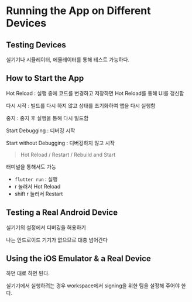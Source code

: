 # Running the App on Different Devices

## Testing Devices

실기기나 시뮬레이터, 에뮬레이터를 통해 테스트 가능하다.

## How to Start the App

Hot Reload : 실행 중에 코드를 변경하고 저장하면 Hot Reload를 통해 UI를 갱신함

다시 시작 : 빌드를 다시 하지 않고 상태를 초기화하여 앱을 다시 실행함

중지 : 중지 후 실행을 통해 다시 빌드함

Start Debugging : 디버깅 시작

Start without Debugging : 디버깅하지 않고 시작

> Hot Reload / Restart / Rebuild and Start

터미널을 통해서도 가능

- `flutter run` : 실행
- r 눌러서 Hot Reload
- shift r 눌러서 Restart

## Testing a Real Android Device

실기기의 설정에서 디버깅을 허용하기

나는 안드로이드 기기가 없으므로 대충 넘어간다

## Using the iOS Emulator & a Real Device

하던 대로 하면 된다.

실기기에서 실행하려는 경우 workspace에서 signing을 위한 팀을 설정해 주어야 한다.